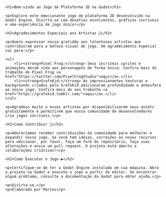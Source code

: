 



    <h1>Bem-vindo ao Jogo de Plataforma 2D na Godot</h1>

    <p>Explore este emocionante jogo de plataforma 2D desenvolvido na Godot Engine. Divirta-se com desafios envolventes, gráficos incríveis e uma experiência de jogo única!</p>

    <h2>Agradecimentos Especiais aos Artistas 🎨</h2>

    <p>Quero expressar nossa gratidão aos talentosos artistas que contribuíram para a beleza visual do jogo. Um agradecimento especial vai para:</p>

    <ul>
        <li><strong>Pixel Frog:</strong> Seus incríveis sprites e animações deram vida aos personagens de forma única. Confira mais do trabalho do Pixel Frog <a href="https://twitter.com/PixelFrogStudio">aqui</a>.</li>
        <li><strong>GrafxKid:</strong> As impressionantes texturas e backgrounds criados pelo GrafxKid adicionaram profundidade e atmosfera ao nosso jogo. Confira mais do seu trabalho <a href="https://grafxkid.tumblr.com/">aqui</a>.</li>
    </ul>

    <p>Agradeço muito a esses artistas por disponibilizarem seus assets gratuitamente e permitirem que nossa comunidade de desenvolvedores crie jogos incríveis.</p>

    <h2>Como Contribuir 🚀</h2>

    <p>Adoraríamos receber contribuições da comunidade para melhorar e expandir nosso jogo. Se você tem ideias, correções ou novos recursos para adicionar, por favor, faça um fork do repositório, faça suas alterações e envie um pull request. O projeto está aberto a colaborações criativas!</p>

    <h2>Como Executar o Jogo ▶️</h2>

    <p>Certifique-se de ter a Godot Engine instalada em sua máquina. Abra o projeto na Godot e execute o jogo a partir do editor. Se encontrar algum problema, consulte a documentação da Godot para obter ajuda.</p>

    <p>Divirta-se,</p>
    <p>Elaborado por Marcos</p>


